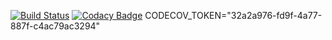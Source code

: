 [![Build Status](https://travis-ci.org/vinee1310/testing.svg?branch=master)](https://travis-ci.org/vinee1310/testing)
[![Codacy Badge](https://api.codacy.com/project/badge/Grade/1d4403d22a7643bf98e159e994995de8)](https://www.codacy.com/app/vinee1310/testing?utm_source=github.com&amp;utm_medium=referral&amp;utm_content=vinee1310/testing&amp;utm_campaign=Badge_Grade)
CODECOV_TOKEN="32a2a976-fd9f-4a77-887f-c4ac79ac3294"
